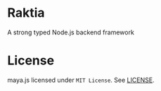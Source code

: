 # Raktia
A strong typed Node.js backend framework

<!--
# Install
```
npm install -g rektia
```
-->

# License
maya.js licensed under `MIT License`.
See [LICENSE](https://github.com/Ragg-/maya.js/blob/master/LICENSE).
